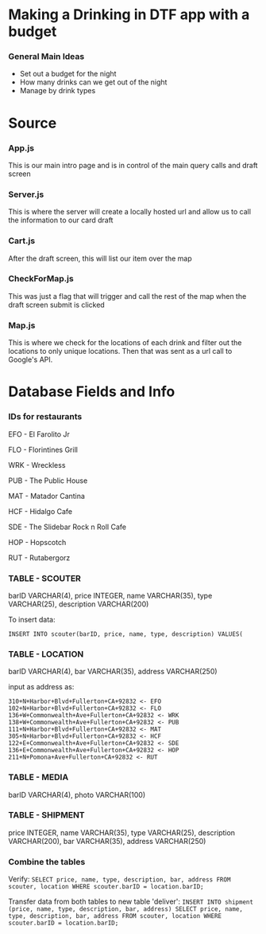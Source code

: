 # Making a Drinking in DTF app with a budget

### General Main Ideas
- Set out a budget for the night
- How many drinks can we get out of the night
- Manage by drink types

# Source
### App.js

This is our main intro page and is in control of the main query calls and draft screen

### Server.js

This is where the server will create a locally hosted url and allow us to call the information to our card draft

### Cart.js

After the draft screen, this will list our item over the map

### CheckForMap.js

This was just a flag that will trigger and call the rest of the map when the draft screen submit is clicked

### Map.js

This is where we check for the locations of each drink and filter out the locations to only unique locations. Then that was sent as a url call to Google's API.

# Database Fields and Info

### IDs for restaurants
EFO - El Farolito Jr

FLO - Florintines Grill

WRK - Wreckless

PUB - The Public House

MAT - Matador Cantina

HCF - Hidalgo Cafe

SDE - The Slidebar Rock n Roll Cafe

HOP - Hopscotch

RUT - Rutabergorz


### TABLE - SCOUTER
barID VARCHAR(4), price INTEGER, name VARCHAR(35), type VARCHAR(25), description VARCHAR(200)

To insert data:
```
INSERT INTO scouter(barID, price, name, type, description) VALUES(
```
### TABLE - LOCATION
barID VARCHAR(4), bar VARCHAR(35), address VARCHAR(250)

input as address as:
```
310+N+Harbor+Blvd+Fullerton+CA+92832 <- EFO
102+N+Harbor+Blvd+Fullerton+CA+92832 <- FLO
136+W+Commonwealth+Ave+Fullerton+CA+92832 <- WRK
138+W+Commonwealth+Ave+Fullerton+CA+92832 <- PUB
111+N+Harbor+Blvd+Fullerton+CA+92832 <- MAT
305+N+Harbor+Blvd+Fullerton+CA+92832 <- HCF
122+E+Commonwealth+Ave+Fullerton+CA+92832 <- SDE
136+E+Commonwealth+Ave+Fullerton+CA+92832 <- HOP
211+N+Pomona+Ave+Fullerton+CA+92832 <- RUT
```

### TABLE - MEDIA
barID VARCHAR(4), photo VARCHAR(100)

### TABLE - SHIPMENT
price INTEGER, name VARCHAR(35), type VARCHAR(25), description VARCHAR(200), bar VARCHAR(35), address VARCHAR(250)


### Combine the tables

Verify:
`SELECT price, name, type, description, bar, address FROM scouter, location WHERE scouter.barID = location.barID;`

Transfer data from both tables to new table 'deliver':
`INSERT INTO shipment (price, name, type, description, bar, address) SELECT price, name, type, description, bar, address FROM scouter, location WHERE scouter.barID = location.barID;`
